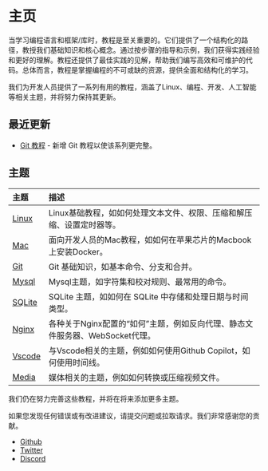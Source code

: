 # 主页

当学习编程语言和框架/库时，教程是至关重要的。它们提供了一个结构化的路径，教授我们基础知识和核心概念。通过按步骤的指导和示例，我们获得实践经验和更好的理解。教程还提供了最佳实践的见解，帮助我们编写高效和可维护的代码。总体而言，教程是掌握编程的不可或缺的资源，提供全面和结构化的学习。

我们为开发人员提供了一系列有用的教程，涵盖了Linux、编程、开发、人工智能等相关主题，并将努力保持其更新。

## 最近更新

- [Git 教程](git/) - 新增 Git 教程以使该系列更完整。

## 主题

| 主题 | 描述 |
| :--- | :--- |
| [Linux](linux/) | Linux基础教程，如如何处理文本文件、权限、压缩和解压缩、设置定时器等。 |
| [Mac](mac/how-to-use-docker-on-m1-mac.html) | 面向开发人员的Mac教程，如如何在苹果芯片的Macbook上安装Docker。 |
| [Git](git/) | Git 基础知识，如基本命令、分支和合并。 |
| [Mysql](mysql/most-used-sql-commands.html) | Mysql主题，如字符集和校对规则、最常用的命令。 |
| [SQLite](sqlite/deal-with-date-time-type-in-sqlite.html) | SQLite 主题，如如何在 SQLite 中存储和处理日期与时间类型。 |
| [Nginx](nginx/nginx-https-config.html) | 各种关于Nginx配置的“如何”主题，例如反向代理、静态文件服务器、WebSocket代理。 |
| [Vscode](vscode/copilot-usage-and-shortcut.html) | 与Vscode相关的主题，例如如何使用Github Copilot，如何使用时间线。 |
| [Media](media/convert-compress-video-via-ffmpeg.html) | 媒体相关的主题，例如如何转换或压缩视频文件。 |

我们仍在努力完善这些教程，并将在将来添加更多主题。

如果您发现任何错误或有改进建议，请提交问题或拉取请求。我们非常感谢您的贡献。

- [Github](https://github.com/tinkink-net/tutorials)
- [Twitter](https://twitter.com/tinkink_net)
- [Discord](https://discord.gg/D57Xdz3sNg)
